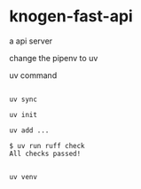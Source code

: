 # knogen-fast-api
a api server

change the pipenv to uv


uv command
```

uv sync

uv init

uv add ...

$ uv run ruff check
All checks passed!


uv venv

```